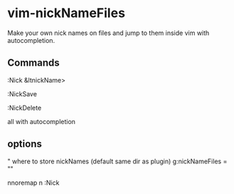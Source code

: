 # vim-nickNameFiles

Make your own nick names on files and jump to them inside vim with autocompletion.

## Commands

:Nick &ltnickName\>

:NickSave <nickname>

:NickDelete <nickName>

all with autocompletion


## options

" where to store nickNames (default same dir as plugin)
g:nickNameFiles = "<path>"

nnoremap <leader>n :Nick<space>



